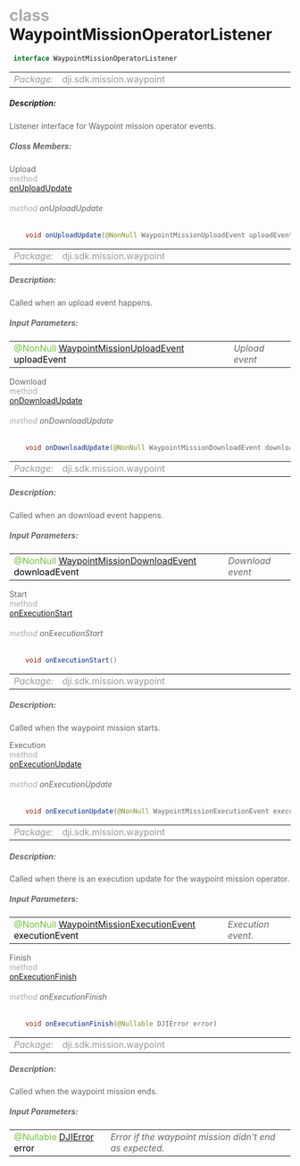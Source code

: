 <div class="article"><h1 ><font color="#AAA">class </font>WaypointMissionOperatorListener</h1></div>

~~~java
 interface WaypointMissionOperatorListener 
~~~

<html><table class="table-supportedby"><tr valign="top"><td width=15%><font color="#999"><i>Package:</i></td><td width=85%><font color="#999">dji.sdk.mission.waypoint</td></tr></table></html>



##### Description:



<font color="#666">Listener interface for Waypoint mission operator events.



##### Class Members:

<div class="api-row" id="djiwaypointmissionoperator_listener_onuploadupdate"><div class="api-col left">Upload</div><div class="api-col middle" style="color:#AAA">method</div><div class="api-col right"><a class="trigger" href="#djiwaypointmissionoperator_listener_onuploadupdate_inline">onUploadUpdate</a></div></div><div class="inline-doc" id="djiwaypointmissionoperator_listener_onuploadupdate_inline"

><div class="article"><h6 ><font color="#AAA">method </font>onUploadUpdate</h6></div>

~~~java
    void onUploadUpdate(@NonNull WaypointMissionUploadEvent uploadEvent)
~~~

<html><table class="table-supportedby"><tr valign="top"><td width=15%><font color="#999"><i>Package:</i></td><td width=85%><font color="#999">dji.sdk.mission.waypoint</td></tr></table></html>



##### Description:



<font color="#666">Called when an upload event happens.



##### Input Parameters:

<html><table class="table-inline-parameters"><tr valign="top"><td><font color="#70BF41">@NonNull <a href="/Components/Missions/DJIWaypointMissionUploadEvent.html#djiwaypointmissionuploadevent">WaypointMissionUploadEvent</a> <font color="#000">uploadEvent</td><td><font color="#666"><i>Upload event</i></td></tr></table></html></div>

<div class="api-row" id="djiwaypointmissionoperator_listener_ondownloadupdate"><div class="api-col left">Download</div><div class="api-col middle" style="color:#AAA">method</div><div class="api-col right"><a class="trigger" href="#djiwaypointmissionoperator_listener_ondownloadupdate_inline">onDownloadUpdate</a></div></div><div class="inline-doc" id="djiwaypointmissionoperator_listener_ondownloadupdate_inline"

><div class="article"><h6 ><font color="#AAA">method </font>onDownloadUpdate</h6></div>

~~~java
    void onDownloadUpdate(@NonNull WaypointMissionDownloadEvent downloadEvent)
~~~

<html><table class="table-supportedby"><tr valign="top"><td width=15%><font color="#999"><i>Package:</i></td><td width=85%><font color="#999">dji.sdk.mission.waypoint</td></tr></table></html>



##### Description:



<font color="#666">Called when an download event happens.



##### Input Parameters:

<html><table class="table-inline-parameters"><tr valign="top"><td><font color="#70BF41">@NonNull <a href="/Components/Missions/DJIWaypointMissionDownloadEvent.html#djiwaypointmissiondownloadevent">WaypointMissionDownloadEvent</a> <font color="#000">downloadEvent</td><td><font color="#666"><i>Download event</i></td></tr></table></html></div>

<div class="api-row" id="djiwaypointmissionoperator_listener_onstart"><div class="api-col left">Start</div><div class="api-col middle" style="color:#AAA">method</div><div class="api-col right"><a class="trigger" href="#djiwaypointmissionoperator_listener_onstart_inline">onExecutionStart</a></div></div><div class="inline-doc" id="djiwaypointmissionoperator_listener_onstart_inline"

><div class="article"><h6 ><font color="#AAA">method </font>onExecutionStart</h6></div>

~~~java
    void onExecutionStart()
~~~

<html><table class="table-supportedby"><tr valign="top"><td width=15%><font color="#999"><i>Package:</i></td><td width=85%><font color="#999">dji.sdk.mission.waypoint</td></tr></table></html>



##### Description:



<font color="#666">Called when the waypoint mission starts.

</div>

<div class="api-row" id="djiwaypointmissionoperator_listener_onexecutionupdate"><div class="api-col left">Execution</div><div class="api-col middle" style="color:#AAA">method</div><div class="api-col right"><a class="trigger" href="#djiwaypointmissionoperator_listener_onexecutionupdate_inline">onExecutionUpdate</a></div></div><div class="inline-doc" id="djiwaypointmissionoperator_listener_onexecutionupdate_inline"

><div class="article"><h6 ><font color="#AAA">method </font>onExecutionUpdate</h6></div>

~~~java
    void onExecutionUpdate(@NonNull WaypointMissionExecutionEvent executionEvent)
~~~

<html><table class="table-supportedby"><tr valign="top"><td width=15%><font color="#999"><i>Package:</i></td><td width=85%><font color="#999">dji.sdk.mission.waypoint</td></tr></table></html>



##### Description:



<font color="#666">Called when there is an execution update for the waypoint mission operator.



##### Input Parameters:

<html><table class="table-inline-parameters"><tr valign="top"><td><font color="#70BF41">@NonNull <a href="/Components/Missions/DJIWaypointMissionExecutionEvent.html#djiwaypointmissionexecutionevent">WaypointMissionExecutionEvent</a> <font color="#000">executionEvent</td><td><font color="#666"><i>Execution event.</i></td></tr></table></html></div>

<div class="api-row" id="djiwaypointmissionoperator_listener_onfinish"><div class="api-col left">Finish</div><div class="api-col middle" style="color:#AAA">method</div><div class="api-col right"><a class="trigger" href="#djiwaypointmissionoperator_listener_onfinish_inline">onExecutionFinish</a></div></div><div class="inline-doc" id="djiwaypointmissionoperator_listener_onfinish_inline"

><div class="article"><h6 ><font color="#AAA">method </font>onExecutionFinish</h6></div>

~~~java
    void onExecutionFinish(@Nullable DJIError error)
~~~

<html><table class="table-supportedby"><tr valign="top"><td width=15%><font color="#999"><i>Package:</i></td><td width=85%><font color="#999">dji.sdk.mission.waypoint</td></tr></table></html>



##### Description:



<font color="#666">Called when the waypoint mission ends.



##### Input Parameters:

<html><table class="table-inline-parameters"><tr valign="top"><td><font color="#70BF41">@Nullable <a href="/Components/SDKError/DJIError.html#djierror">DJIError</a> <font color="#000">error</td><td><font color="#666"><i>Error if the waypoint mission didn't end as expected.</i></td></tr></table></html></div>


